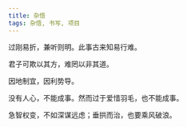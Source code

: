 ```yaml
---
title: 杂悟
tags: 杂悟, 书写, 项目
---
```



过刚易折，兼听则明。此事古来知易行难。

君子可欺以其方，难罔以非其道。

因地制宜，因利势导。

没有人心，不能成事。然而过于爱惜羽毛，也不能成事。

急智权变，不如深谋远虑；垂拱而治，也要乘风破浪。


